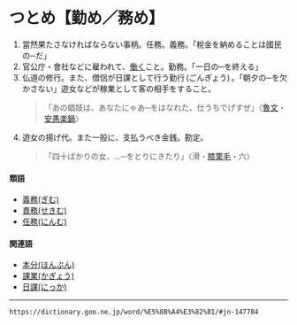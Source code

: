 # つとめ【勤め／務め】

1. 當然果たさなければならない事柄。任務。義務。「稅金を納めることは國民の─だ」
2. 官公庁・會社などに雇われて、[働く](はたらく（働く）)こと。勤務。「一日の─を終える」
3. 仏道の修行。また、僧侶が日課として行う勤行 (ごんぎょう) 。「朝夕の─を欠かさない」遊女などが稼業として客の相手をすること。    
    >「あの娼妓は、あなたにゃあ─をはなれた、仕うちでげすぜ」〈[魯文](https://dictionary.goo.ne.jp/word/person/%E4%BB%AE%E5%90%8D%E5%9E%A3%E9%AD%AF%E6%96%87/#jn-43413)・[安愚楽鍋](https://dictionary.goo.ne.jp/word/%E5%AE%89%E6%84%9A%E6%A5%BD%E9%8D%8B/#jn-2975)〉
4.  遊女の揚げ代。また一般に、支払うべき金銭。勘定。    
    >「四十ばかりの女、…─をとりにきたり」〈滑・[膝栗毛](https://dictionary.goo.ne.jp/word/%E6%9D%B1%E6%B5%B7%E9%81%93%E4%B8%AD%E8%86%9D%E6%A0%97%E6%AF%9B/#jn-155179)・六〉
        

#### 類語

-   [義務(ぎむ)](https://dictionary.goo.ne.jp/word/%E7%BE%A9%E5%8B%99/#jn-53919)
-   [責務(せきむ)](https://dictionary.goo.ne.jp/word/%E8%B2%AC%E5%8B%99/#jn-123781)
-   [任務(にんむ)](https://dictionary.goo.ne.jp/word/%E4%BB%BB%E5%8B%99/#jn-169004)

#### 関連語

-   [本分(ほんぶん)](https://dictionary.goo.ne.jp/word/%E6%9C%AC%E5%88%86/#jn-206406)
-   [課業(かぎょう)](https://dictionary.goo.ne.jp/word/%E8%AA%B2%E6%A5%AD/#jn-38424)
-   [日課(にっか)](https://dictionary.goo.ne.jp/word/%E6%97%A5%E8%AA%B2/#jn-167326)
---
`https://dictionary.goo.ne.jp/word/%E5%8B%A4%E3%82%81/#jn-147784`